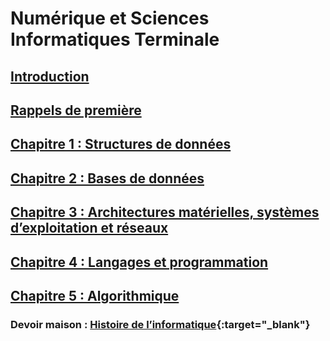 # Numérique et Sciences Informatiques Terminale

## [Introduction](0.0.INTRO.md)

## [Rappels de première](0.1.PREM.md)

## [Chapitre 1 : Structures de données](1.0.STRUCT.md) 

## [Chapitre 2 : Bases de données](2.0.BDD.md)

## [Chapitre 3 : Architectures matérielles, systèmes d’exploitation et réseaux](3.0.ARCHI.md)

## [Chapitre 4 : Langages et programmation](4.0.LANG.md)

## [Chapitre 5 : Algorithmique](5.0.ALGO.md)


### Devoir maison : [Histoire de l’informatique](https://notebook.basthon.fr/?from=https://raw.githubusercontent.com/abrugiere/tnsi/main/_ressources/0.5_histoire.ipynb){:target="_blank"}  
